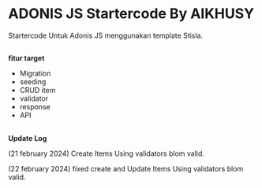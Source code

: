 <h1>ADONIS JS Startercode By AIKHUSY</h1>

Startercode Untuk Adonis JS menggunakan template Stisla.

##
**fitur target**
- Migration 
- seeding
- CRUD item
- validator
- response
- API

##
**Update Log**

(21 february 2024) Create Items Using validators blom valid. 

(22 february 2024) fixed create and Update Items Using validators blom valid. 
